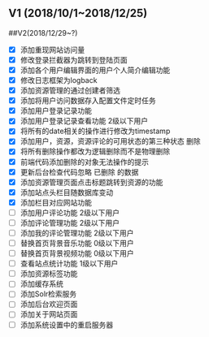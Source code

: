 ## V1 (2018/10/1~2018/12/25)

##V2(2018/12/29~?)

- [x] 添加重现网站访问量
- [x] 修改登录拦截器为跳转到登陆页面
- [x] 添加各个用户编辑界面的用户个人简介编辑功能
- [x] 修改日志框架为logback
- [x] 添加资源管理的通过创建者筛选
- [x] 添加将用户访问数据存入配置文件定时任务
- [x] 添加用户登录记录功能
- [x] 添加用户登录记录查看功能 2级以下用户
- [x] 将所有的date相关的操作进行修改为timestamp
- [x] 添加用户，资源，资源评论的可用状态的第三种状态 删除
- [x] 将所有删除操作都改为逻辑删除而不是物理删除
- [x] 前端代码添加删除的对象无法操作的提示
- [x] 更新后台检查代码忽略 已删除 的数据
- [x] 添加资源管理页面点击标题跳转到资源的功能
- [x] 添加站点头栏目随数据库变动
- [x] 添加栏目对应网站功能
- [ ] 添加用户评论功能 2级以下用户
- [ ] 添加评论管理功能 2级以下用户
- [ ] 添加我的评论管理功能 2级以下用户
- [ ] 替换首页背景音乐功能 0级以下用户
- [ ] 替换首页背景视频功能 0级以下用户
- [ ] 查看站点统计功能 1级以下用户
- [ ] 添加资源标签功能
- [ ] 添加缓存系统
- [ ] 添加Solr检索服务
- [ ] 添加后台欢迎页面
- [ ] 添加关于网站页面
- [ ] 添加系统设置中的重启服务器
